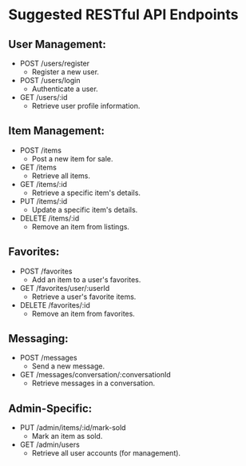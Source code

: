 <!-- This will serve as planning our routes using BREAD / REST convention -->

# Suggested RESTful API Endpoints
## User Management:
- POST /users/register 
  - Register a new user.
- POST /users/login 
  - Authenticate a user.
- GET /users/:id 
  - Retrieve user profile information.

## Item Management:
- POST /items 
  - Post a new item for sale.
- GET /items 
  - Retrieve all items.
- GET /items/:id 
  - Retrieve a specific item's details.
- PUT /items/:id 
  - Update a specific item's details.
- DELETE /items/:id 
  - Remove an item from listings.

## Favorites:
- POST /favorites 
  - Add an item to a user's favorites.
- GET /favorites/user/:userId 
  - Retrieve a user's favorite items.
- DELETE /favorites/:id 
  - Remove an item from favorites.

## Messaging:
- POST /messages 
  - Send a new message.
- GET /messages/conversation/:conversationId 
  - Retrieve messages in a conversation.

## Admin-Specific:
- PUT /admin/items/:id/mark-sold 
  - Mark an item as sold.
- GET /admin/users 
  - Retrieve all user accounts (for management).
